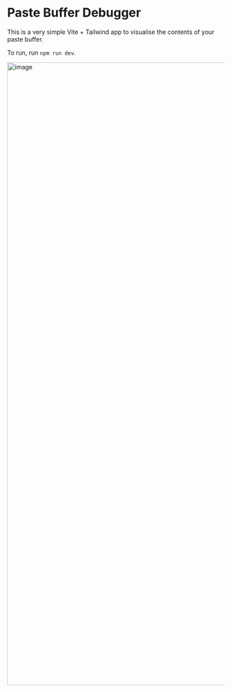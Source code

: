 # Paste Buffer Debugger

This is a very simple Vite + Tailwind app to visualise the contents of your paste buffer.

To run, run `npm run dev`.

<img width="1440" alt="image" src="https://user-images.githubusercontent.com/33153339/217937785-83c48f59-1ce1-4ae7-9470-9984ac0b13b8.png">
